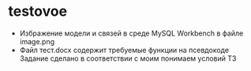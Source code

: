 # testovoe
- Избражение модели и связей в среде MySQL Workbench в файле image.png
- Файл тест.docx содержит требуемые функции на псевдокоде
Задание сделано в соответствии с моим понимаем условий ТЗ
